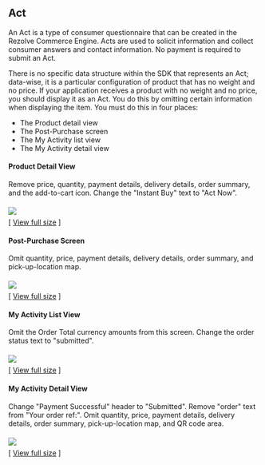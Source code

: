 ## Act

An Act is a type of consumer questionnaire that can be created in the Rezolve Commerce Engine. Acts are used to solicit information and collect consumer answers and contact information. No payment is required to submit an Act.

There is no specific data structure within the SDK that represents an Act; data-wise, it is a particular configuration of product that has no weight and no price. If your application receives a product with no weight and no price, you should display it as an Act. You do this by omitting certain information when displaying the item. You must do this in four places:

- The Product detail view
- The Post-Purchase screen
- The My Activity list view
- The My Activity detail view

#### Product Detail View

Remove price, quantity, payment details, delivery details, order summary, and the add-to-cart icon. Change the "Instant Buy" text to "Act Now".

<img src="images/product-view.png" style="margin:6px 0;"><br/>[ <a href="images/product-view.png" target="_blank">View full size</a> ]

#### Post-Purchase Screen

Omit quantity, price, payment details, delivery details, order summary, and pick-up-location map.

<img src="images/post-purchase-view.png" style="margin:6px 0;"><br/>[ <a href="images/post-purchase-view.png" target="_blank">View full size</a> ]

#### My Activity List View

Omit the Order Total currency amounts from this screen. Change the order status text to "submitted".

<img src="images/my-activity-list.png" style="margin:6px 0;"><br/>[ <a href="images/my-activity-list.png" target="_blank">View full size</a> ]

#### My Activity Detail View

Change "Payment Successful" header to "Submitted". Remove "order" text from "Your order ref:". Omit quantity, price, payment details, delivery details, order summary, pick-up-location map, and QR code area.

<img src="images/my-activity-detail-view.png" style="margin:6px 0;"><br/>[ <a href="images/my-activity-detail-view.png" target="_blank">View full size</a> ]